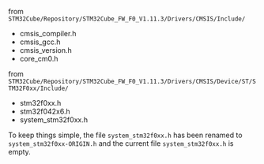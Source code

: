 from `STM32Cube/Repository/STM32Cube_FW_F0_V1.11.3/Drivers/CMSIS/Include/`

- cmsis_compiler.h
- cmsis_gcc.h
- cmsis_version.h
- core_cm0.h

from `STM32Cube/Repository/STM32Cube_FW_F0_V1.11.3/Drivers/CMSIS/Device/ST/STM32F0xx/Include/`

- stm32f0xx.h
- stm32f042x6.h
- system_stm32f0xx.h

To keep things simple, the file `system_stm32f0xx.h` has been renamed to `system_stm32f0xx-ORIGIN.h` and the current file `system_stm32f0xx.h` is empty.
